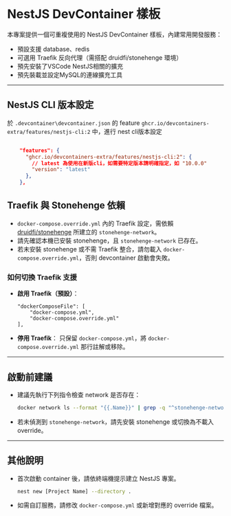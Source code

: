 # NestJS DevContainer 樣板

本專案提供一個可重複使用的 NestJS DevContainer 樣板，內建常用開發服務：

- 預設支援 database、redis
- 可選用 Traefik 反向代理（需搭配 druidfi/stonehenge 環境）
- 預先安裝了VSCode NestJS相關的擴充
- 預先裝載並設定MySQL的連線擴充工具

---

## NestJS CLI 版本設定

於 `.devcontainer\devcontainer.json` 的 feature `ghcr.io/devcontainers-extra/features/nestjs-cli:2`
中，進行 nest cli版本設定

```json

    "features": {
      "ghcr.io/devcontainers-extra/features/nestjs-cli:2": {
        // latest 為使用在新版cli，如需要特定版本請明確指定，如 "10.0.0"
        "version": "latest"
      },
    },

```

## Traefik 與 Stonehenge 依賴

- `docker-compose.override.yml` 內的 Traefik 設定，需依賴 [druidfi/stonehenge](https://github.com/druidfi/stonehenge) 所建立的 `stonehenge-network`。
- 請先確認本機已安裝 stonehenge，且 `stonehenge-network` 已存在。
- 若未安裝 stonehenge 或不需 Traefik 整合，請勿載入 `docker-compose.override.yml`，否則 devcontainer 啟動會失敗。

### 如何切換 Traefik 支援

- **啟用 Traefik（預設）**：

  ```jsonc
  "dockerComposeFile": [
      "docker-compose.yml",
      "docker-compose.override.yml"
  ],
  ```

- **停用 Traefik**：
  只保留 `docker-compose.yml`，將 `docker-compose.override.yml` 那行註解或移除。

---

## 啟動前建議

- 建議先執行下列指令檢查 network 是否存在：

    ```sh
    docker network ls --format "{{.Name}}" | grep -q "^stonehenge-network$" 2>nul || docker network ls --format "{{.Name}}" | findstr /C:"stonehenge-network" >nul
    ```

- 若未偵測到 `stonehenge-network`，請先安裝 stonehenge 或切換為不載入 override。

---

## 其他說明

- 首次啟動 container 後，請依終端機提示建立 NestJS 專案。

  ```sh
  nest new [Project Name] --directory .
  ```

- 如需自訂服務，請修改 `docker-compose.yml` 或新增對應的 override 檔案。
